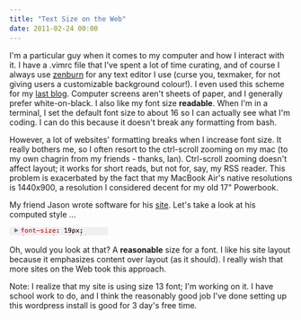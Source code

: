 ```yaml
---
title: "Text Size on the Web"
date: 2011-02-24 00:00
---
```


I'm a particular guy when it comes to my computer and how I interact with it. I have a .vimrc file that I've spent a lot of time curating, and of course I always use [zenburn](http://slinky.imukuppi.org/zenburnpage/) for any text editor I use (curse you, texmaker, for not giving users a customizable background colour!). I even used this scheme for my [last blog](http://atteroignorantiam.blogspot.com). Computer screens aren't sheets of paper, and I generally prefer white-on-black. I also like my font size **readable**. When I'm in a terminal, I set the default font size to about 16 so I can actually see what I'm coding. I can do this because it doesn't break any formatting from bash.

However, a lot of websites' formatting breaks when I increase font size. It really bothers me, so I often resort to the ctrl-scroll zooming on my mac (to my own chagrin from my friends - thanks, Ian). Ctrl-scroll zooming doesn't affect layout; it works for short reads, but not for, say, my RSS reader. This problem is&nbsp;exacerbated&nbsp;by the fact that my MacBook Air's native resolutions is 1440x900, a resolution I considered decent for my old 17" Powerbook.

My friend Jason wrote software for his [site](http://nearthespeedoflight.com/). Let's take a look at his computed style ...

 ![](/img/import/blog/2011/02/text-size-on-the-web/6A2FC90AA80E42C78621247D8FBDDD7C.png)

Oh, would you look at that? A **reasonable** size for a font. I like&nbsp;his site layout because it emphasizes content over layout (as it should). I really wish that more sites on the Web took this approach.

Note: I realize that my site is using size 13 font; I'm working on it. I have school work to do, and I think the reasonably good job I've done setting up this wordpress install is good for 3 day's free time.

<!-- more -->
